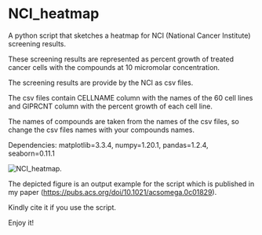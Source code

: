 # NCI_heatmap
A python script that sketches a heatmap for NCI (National Cancer Institute) screening results.

These screening results are represented as percent growth of treated cancer cells with the compounds at 10 micromolar concentration.

The screening results are provide by the NCI as csv files.

The csv files contain CELLNAME column with the names of the 60 cell lines and GIPRCNT column with the percent growth of each cell line.

The names of compounds are taken from the names of the csv files, so change the csv files names with your compounds names.

Dependencies: matplotlib=3.3.4, numpy=1.20.1, pandas=1.2.4, seaborn=0.11.1

![NCI_heatmap](https://user-images.githubusercontent.com/19835485/175772915-721fca44-c210-49c9-823e-5629fe837ea9.png).

The depicted figure is an output example for the script which is published in my paper (https://pubs.acs.org/doi/10.1021/acsomega.0c01829).

Kindly cite it if you use the script.

Enjoy it!
